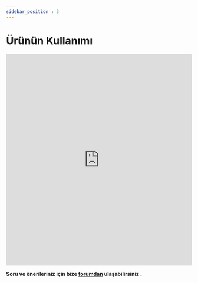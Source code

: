 ```yaml
---
sidebar_position : 3
---
```


# Ürünün Kullanımı

<iframe width="100%" height="574" src="https://www.youtube.com/embed/gdNUwNv4al0" title="ANALOG HD (AHD) KAMERALAR NASIL KULLANILIR" frameborder="0" allow="accelerometer; autoplay; clipboard-write; encrypted-media; gyroscope; picture-in-picture; web-share" allowfullscreen></iframe>

**Soru ve önerileriniz için bize [forumdan](https://forum.degzrobotics.com/)    ulaşabilirsiniz .**
